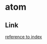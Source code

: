# atom

## Link
[reference to index](https://github.com/Sergey-mouse-code/atom/blob/master/index.html)